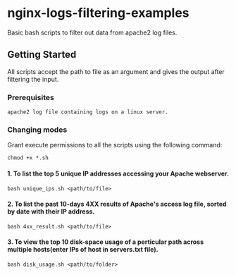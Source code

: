 # nginx-logs-filtering-examples

Basic bash scripts to filter out data from apache2 log files.

## Getting Started

All scripts accept the path to file as an argument and gives the output after filtering the input.

### Prerequisites

```
apache2 log file containing logs on a linux server.

```

### Changing modes

Grant execute permissions to all the scripts using the following command:

```
chmod +x *.sh
```


#### 1. To list the top 5 unique IP addresses accessing your Apache webserver.

```
bash unique_ips.sh <path/to/file>
```


#### 2. To list the past 10-days 4XX results of Apache's access log file, sorted by date with their IP address.

```
bash 4xx_result.sh <path/to/file>
```


#### 3. To view the top 10 disk-space usage of a perticular path across multiple hosts(enter IPs of host in servers.txt file).

```
bash disk_usage.sh <path/to/folder>
```
